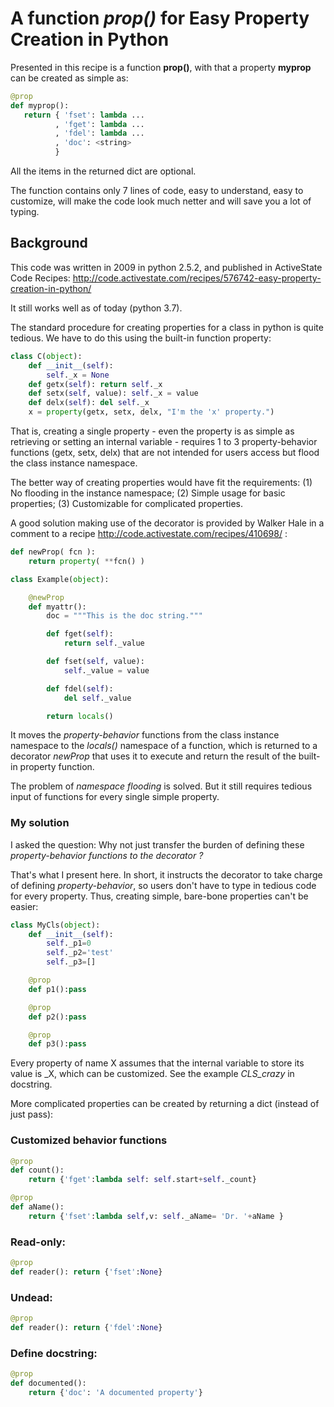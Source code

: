 # A function *prop()* for Easy Property Creation in Python 

Presented in this recipe is a function **prop()**, with that a property **myprop** can be created as simple as:

``` python
@prop
def myprop(): 
   return { 'fset': lambda ...  
          , 'fget': lambda ... 
          , 'fdel': lambda ... 
          , 'doc': <string>          
          }
```          

All the items in the returned dict are optional. 

The function contains only 7 lines of code, easy to understand, easy to customize, will make the code look much netter and will save you a lot of typing.

## Background

This code was written in 2009 in python 2.5.2, and published in ActiveState Code Recipes:
http://code.activestate.com/recipes/576742-easy-property-creation-in-python/

It still works well as of today (python 3.7).

The standard procedure for creating properties for a class in python is quite tedious. We have to do this using the built-in function property:

``` python
class C(object):
    def __init__(self): 
        self._x = None
    def getx(self): return self._x
    def setx(self, value): self._x = value
    def delx(self): del self._x
    x = property(getx, setx, delx, "I'm the 'x' property.")
```

That is, creating a single property - even the property is as simple as retrieving or setting an internal variable - requires 1 to 3 property-behavior functions (getx, setx, delx) that are not intended for users access but flood the class instance namespace.

The better way of creating properties would have fit the requirements: (1) No flooding in the instance namespace; (2) Simple usage for basic properties; (3) Customizable for complicated properties.

A good solution making use of the decorator is provided by Walker Hale in a comment to a recipe http://code.activestate.com/recipes/410698/ :

``` python
def newProp( fcn ):
    return property( **fcn() )

class Example(object):

    @newProp
    def myattr():
        doc = """This is the doc string."""

        def fget(self):
            return self._value

        def fset(self, value):
            self._value = value

        def fdel(self):
            del self._value

        return locals()
```

It moves the *property-behavior* functions from the class instance namespace to the *locals()* namespace of a function, which is returned to a decorator *newProp* that uses it to execute and return the result of the built-in property function.

The problem of *namespace flooding* is solved. But it still requires tedious input of functions for every single simple property.

### My solution

I asked the question: Why not just transfer the burden of defining these *property-behavior functions to the decorator ?*

That's what I present here. In short, it instructs the decorator to take charge of defining *property-behavior*, so users don't have to type in tedious code for every property. Thus, creating simple, bare-bone properties can't be easier:

``` python
class MyCls(object):
    def __init__(self):
        self._p1=0
        self._p2='test'
        self._p3=[]

    @prop
    def p1():pass

    @prop
    def p2():pass

    @prop
    def p3():pass
```

Every property of name X assumes that the internal variable to store its value is _X, which can be customized. See the example *CLS_crazy* in docstring.

More complicated properties can be created by returning a dict (instead of just pass):

### Customized behavior functions

``` python
@prop
def count(): 
    return {'fget':lambda self: self.start+self._count}

@prop
def aName():
    return {'fset':lambda self,v: self._aName= 'Dr. '+aName }
```

### Read-only:

``` python
@prop
def reader(): return {'fset':None}
```

### Undead:

``` python
@prop
def reader(): return {'fdel':None}
```

### Define docstring:

``` python
@prop
def documented(): 
    return {'doc': 'A documented property'}
```

